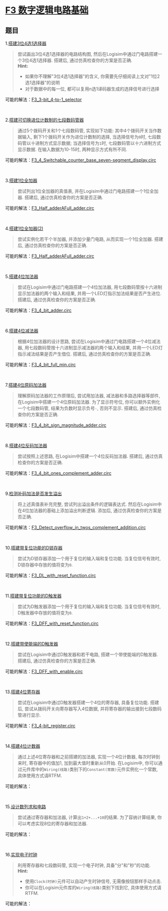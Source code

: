 # [F3 数字逻辑电路基础](https://ysyx.oscc.cc/docs/2407/f/3.html)

## 题目
1.[搭建3位4选1选择器](https://ysyx.oscc.cc/docs/2407/f/3.html#%E7%BC%96%E7%A0%81%E5%99%A8)
    

> 尝试画出3位4选1选择器的电路结构图, 然后在Logisim中通过门电路搭建一个3位4选1选择器. 搭建后, 通过仿真检查你的方案是否正确.  
> **Hint:**
>- 如果你不理解"3位4选1选择器"的含义, 你需要先仔细阅读上文对"1位2选1选择器"的说明
>- 对于数据中的每一位, 都可以复用n选1译码器生成的选择信号进行选择

可能的解法：[F3_3-bit_4-to-1_selector]( F3_3-bit_4-to-1_selector.circ )

<br>

2.[搭建可切换进位计数制的七段数码管器](https://ysyx.oscc.cc/docs/2407/f/3.html#%E7%BC%96%E7%A0%81%E5%99%A8)
    

>通过5个拨码开关和1个七段数码管, 实现如下功能: 其中4个拨码开关当作数据输入, 剩下1个拨码开关作为进位计数制的选择, 当选择信号为`0`时, 七段数码管以十进制方式显示数据; 当选择信号为`1`时, 七段数码管以十六进制方式显示数据. 在输入数据为10-15时, 两种显示方式有所不同.

可能的解法：[F3_4_Switchable_counter_base_seven-segment_display.circ](F3_4_Switchable_counter_base_seven-segment_display.circ)

<br>

3.[搭建1位全加器](https://ysyx.oscc.cc/docs/2407/f/3.html#%E5%8A%A0%E6%B3%95%E5%99%A8)

>尝试列出1位全加器的真值表, 并在Logisim中通过门电路搭建一个1位全加器. 搭建后, 通过仿真检查你的方案是否正确.  

可能的解法：[F3_Half_adderAFull_adder.circ](F3_Half_adderAFull_adder.circ)

<br>

4.[搭建1位全加器(2)](https://ysyx.oscc.cc/docs/2407/f/3.html#%E5%8A%A0%E6%B3%95%E5%99%A8)

>尝试实例化若干个半加器, 并添加少量门电路, 从而实现一个1位全加器. 搭建后, 通过仿真检查你的方案是否正确.

可能的解法：[F3_Half_adderAFull_adder.circ](F3_Half_adderAFull_adder.circ)


<br>

5.[搭建4位加法器](https://ysyx.oscc.cc/docs/2407/f/3.html#%E5%8A%A0%E6%B3%95%E5%99%A8)
>尝试在Logisim中通过门电路搭建一个4位加法器, 用七段数码管按十六进制显示加法器的两个输入和结果, 并用一个LED灯指示加法结果是否产生进位. 搭建后, 通过仿真检查你的方案是否正确.

可能的解法：[F3_4_bit_adder.circ](F3_4_bit_adder.circ)



<br>

6.[搭建4位减法器](https://ysyx.oscc.cc/docs/2407/f/3.html#%E5%8E%9F%E7%A0%81-sign-and-magnitude)


>根据4位加法器的设计思路, 尝试在Logisim中通过门电路搭建一个4位减法器, 用七段数码管按十六进制显示减法器的两个输入和结果, 并用一个LED灯指示减法结果是否产生借位. 搭建后, 通过仿真检查你的方案是否正确.

可能的解法：[F3_4_bit_full_min.circ](F3_4_bit_full_min.circ)

<br>

7.[搭建4位原码加法器](https://ysyx.oscc.cc/docs/2407/f/3.html#%E5%8E%9F%E7%A0%81-sign-and-magnitude)


>理解原码加法器的工作原理后, 尝试用加法器, 减法器和多路选择器等部件, 在Logisim中搭建一个4位原码加法器. 为了显示符号位, 你可以额外实例化一个七段数码管, 结果为负数时显示负号`-`, 否则不显示. 搭建后, 通过仿真检查你的方案是否正确.

可能的解法：[F3_4_bit_sign_magnitude_adder.circ](F3_4_bit_sign_magnitude_adder.circ)

<br>

8.[搭建4位反码加法器](https://ysyx.oscc.cc/docs/2407/f/3.html#%E5%8F%8D%E7%A0%81-one-s-complement)


>尝试按照上述思路, 在Logisim中搭建一个4位反码加法器. 搭建后, 通过仿真检查你的方案是否正确.

可能的解法：[F3_4_bit_ones_complement_adder.circ](F3_4_bit_ones_complement_adder.circ)


<br>

9.[检测补码加法是否发生溢出](https://ysyx.oscc.cc/docs/2407/f/3.html#%E6%BA%A2%E5%87%BA%E6%A3%80%E6%B5%8B)


>将上述真值表补充完整, 尝试列出溢出条件的逻辑表达式. 然后在Logisim中在4位加法器的基础上添加溢出判断逻辑. 添加后, 通过仿真检查你的方案是否正确.

可能的解法：[F3_Detect_overflow_in_twos_complement_addition.circ](F3_Detect_overflow_in_twos_complement_addition.circ)

<br>

10.[搭建带复位功能的D锁存器](https://ysyx.oscc.cc/docs/2407/f/3.html#d%E9%94%81%E5%AD%98%E5%99%A8)


>尝试为D锁存器添加一个用于复位的输入端和复位功能. 当复位信号有效时, D锁存器中存放的值将变为`0`.

可能的解法：[F3_DL_with_reset_function.circ](F3_DL_with_reset_function.circ)

<br>

11.[搭建带复位功能的D触发器](https://ysyx.oscc.cc/docs/2407/f/3.html#d%E8%A7%A6%E5%8F%91%E5%99%A8)


>尝试为D触发器添加一个用于复位的输入端和复位功能. 当复位信号有效时, D触发器中存放的值将变为`0`.

可能的解法：[F3_DFF_with_reset_function.circ](F3_DFF_with_reset_function.circ)


<br>

12.[搭建带使能端的D触发器](https://ysyx.oscc.cc/docs/2407/f/3.html#d%E8%A7%A6%E5%8F%91%E5%99%A8)


>尝试在Logisim中通过D触发器和若干电路, 搭建一个带使能端的D触发器. 搭建后, 通过仿真检查你的方案是否正确.

可能的解法：[F3_DFF_with_enable.circ](F3_DFF_with_enable.circ)


<br>

13.[搭建4位寄存器](https://ysyx.oscc.cc/docs/2407/f/3.html#%E5%AF%84%E5%AD%98%E5%99%A8)


>尝试在Logisim中通过D触发器搭建一个4位的寄存器, 具备复位功能. 搭建后, 尝试从拨码开关向寄存器写入4位数据, 并将寄存器的输出接到七段数码管进行显示.

可能的解法：[F3_4-bit_register.circ](F3_4-bit_register.circ)


<br>

14.[搭建4位计数器](https://ysyx.oscc.cc/docs/2407/f/3.html#%E5%AF%84%E5%AD%98%E5%99%A8)


>通过上述4位寄存器和之前搭建的加法器, 实现一个4位计数器, 每次时钟到来时, 寄存器中的值加1, 加到最大值时重新从0开始. 在Logisim中, 你可以通过元件库中的`Wiring(线路)`类别下的`Constant(常数)`元件实例化一个常数, 具体使用方式请RTFM.

可能的解法：

<br>

15.[设计数列求和电路](https://ysyx.oscc.cc/docs/2407/f/3.html#%E5%AF%84%E5%AD%98%E5%99%A8)


>尝试通过寄存器和加法器, 计算出`1+2+...+10`的结果. 为了容纳计算结果, 你可以考虑实现8位的寄存器和加法器.

可能的解法：

<br>

16.[实现电子时钟](https://ysyx.oscc.cc/docs/2407/f/3.html#%E5%AF%84%E5%AD%98%E5%99%A8)


> 利用寄存器和七段数码管, 实现一个电子时钟, 具备"分"和"秒"的功能.  
> **Hint:** 
>- 使用`Clock(时钟)`元件可以自动产生时钟信号, 无需像按钮那样手动点击. 
>- 你可以在Logisim元件库的`Wiring(线路)`类别下找到它, 具体使用方式请RTFM.

可能的解法：











